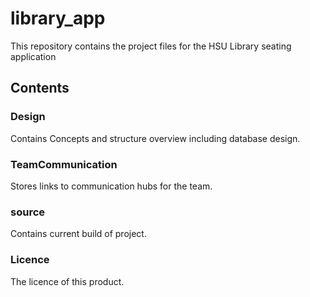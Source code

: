 # library_app
This repository contains the project files for the HSU Library seating application

## Contents

### Design
Contains Concepts and structure overview including database design.

### TeamCommunication
Stores links to communication hubs for the team.

### source
Contains current build of project.

### Licence
The licence of this product.
